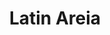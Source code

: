 ---
path: '/p/latin-areia'
title: 'Latin Areia'
description: 'Areia, or Sand in English, is a distinctly special form of American sand. Its crisp, dry surface leaves an impression of pure bliss, especially when enjoyed alongside the sounds of distant chiming bells.'
origin: 'Columbia'
---